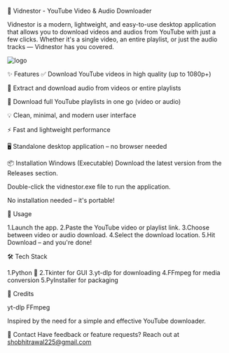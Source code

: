 🎥 Vidnestor - YouTube Video & Audio Downloader

Vidnestor is a modern, lightweight, and easy-to-use desktop application that allows you to download videos and audios from YouTube with just a few clicks. Whether it's a single video, an entire playlist, or just the audio tracks — Vidnestor has you covered.

![logo](https://github.com/user-attachments/assets/cae5ca33-f01d-4a80-a3e4-55812378aa40)


✨ Features
✅ Download YouTube videos in high quality (up to 1080p+)

🎵 Extract and download audio from videos or entire playlists

📂 Download full YouTube playlists in one go (video or audio)

💡 Clean, minimal, and modern user interface

⚡ Fast and lightweight performance

🖥️ Standalone desktop application – no browser needed




📦 Installation
Windows (Executable)
Download the latest version from the Releases section.

Double-click the vidnestor.exe file to run the application.

No installation needed – it's portable!



🚀 Usage

1.Launch the app.
2.Paste the YouTube video or playlist link.
3.Choose between video or audio download.
4.Select the download location.
5.Hit Download – and you're done!



🛠️ Tech Stack

1.Python 🐍
2.Tkinter for GUI
3.yt-dlp for downloading
4.FFmpeg for media conversion
5.PyInstaller for packaging



🙌 Credits

yt-dlp
FFmpeg

Inspired by the need for a simple and effective YouTube downloader.


📧 Contact
Have feedback or feature requests? Reach out at shobhitrawal225@gmail.com



